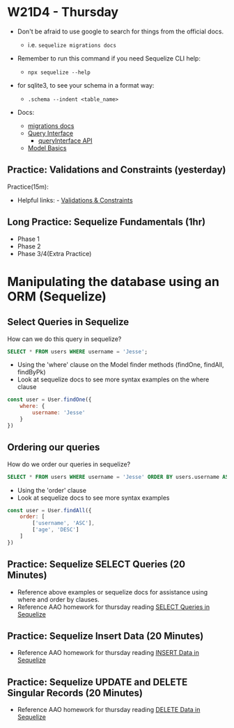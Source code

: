 # W21D4 - Thursday
- Don't be afraid to use google to search for things from the official docs.
  - i.e. `sequelize migrations docs`

- Remember to run this command if you need Sequelize CLI help:
  - `npx sequelize --help`

- for sqlite3, to see your schema in a format way:
  - `.schema --indent <table_name>`

- Docs:
  - [migrations docs](https://sequelize.org/docs/v6/other-topics/migrations/)
  - [Query Interface](https://sequelize.org/docs/v6/other-topics/query-interface/)
    - [queryInterface API](https://sequelize.org/api/v6/class/src/dialects/abstract/query-interface.js~queryinterface)
  - [Model Basics](https://sequelize.org/docs/v6/core-concepts/model-basics/)


## Practice: Validations and Constraints (yesterday)
Practice(15m):
  - Helpful links:
        - [Validations & Constraints](https://sequelize.org/docs/v6/core-concepts/validations-and-constraints)

## Long Practice: Sequelize Fundamentals (1hr)
- Phase 1
- Phase 2
- Phase 3/4(Extra Practice)

# Manipulating the database using an ORM (Sequelize)

## Select Queries in Sequelize

How can we do this query in sequelize?

```sql
SELECT * FROM users WHERE username = 'Jesse';
```

- Using the 'where' clause on the Model finder methods (findOne, findAll, findByPk)
- Look at sequelize docs to see more syntax examples on the where clause

```js
const user = User.findOne({
    where: {
        username: 'Jesse'
    }
})
```
## Ordering our queries

How do we order our queries in sequelize?
```sql
SELECT * FROM users WHERE username = 'Jesse' ORDER BY users.username ASC
```

- Using the 'order' clause
- Look at sequelize docs to see more syntax examples

```js
const user = User.findAll({
    order: [
        ['username', 'ASC'],
        ['age', 'DESC']
    ]
})
```

## Practice: Sequelize SELECT Queries (20 Minutes)
- Reference above examples or sequelize docs for assistance using where and order by clauses.
- Reference AAO homework for thursday reading [SELECT Queries in Sequelize](https://open.appacademy.io/learn/js-py---pt-apr-2022-online/week-21---express-and-sequelize/select-queries-in-sequelize)


## Practice: Sequelize Insert Data (20 Minutes)
- Reference AAO homework for thursday reading [INSERT Data in Sequelize](https://open.appacademy.io/learn/js-py---pt-apr-2022-online/week-21---express-and-sequelize/insert-data-in-sequelize)

## Practice: Sequelize UPDATE and DELETE Singular Records (20 Minutes)
- Reference AAO homework for thursday reading [DELETE Data in Sequelize](https://open.appacademy.io/learn/js-py---pt-apr-2022-online/week-21---express-and-sequelize/delete-data-in-sequelize)
